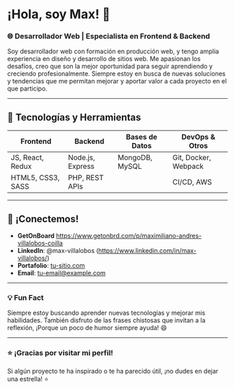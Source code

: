 # ¡Hola, soy Max! 👋

### 🌐 Desarrollador Web | Especialista en Frontend & Backend

Soy desarrollador web con formación en producción web, y tengo amplia experiencia en diseño y desarrollo de sitios web. Me apasionan los desafíos, creo que son la mejor oportunidad para seguir aprendiendo y creciendo profesionalmente. Siempre estoy en busca de nuevas soluciones y tendencias que me permitan mejorar y aportar valor a cada proyecto en el que participo.

---

## 🚀 Tecnologías y Herramientas

| **Frontend**    | **Backend**         | **Bases de Datos** | **DevOps & Otros**   |
|------------------|---------------------|--------------------|----------------------|
| JS, React, Redux | Node.js, Express    | MongoDB, MySQL     | Git, Docker, Webpack |
| HTML5, CSS3, SASS| PHP, REST APIs      |                    | CI/CD, AWS           |

---
<!--
## 🔥 Proyectos Destacados

> ### 1. [**ProjectName**](enlace-al-proyecto)
> **Descripción**: Breve explicación de lo que hace el proyecto y por qué es relevante. Ejemplo: "Una aplicación de comercio electrónico que permite a los usuarios navegar y comprar productos con un diseño moderno y un backend escalable."
>  
> **Tecnologías**: React, Redux, Node.js, MongoDB  
> ![Captura de pantalla o GIF del proyecto](ruta-imagen)  
>  
> **Características principales**:
> - 🔍 Búsqueda rápida de productos
> - 🛒 Carrito de compras interactivo
> - 📊 Panel de administración para gestionar inventario

---

> ### 2. [**OtroProyecto**](enlace-al-proyecto)
> **Descripción**: Explica qué hace el proyecto y qué lo hace único. Ejemplo: "Una plataforma de chat en tiempo real con soporte para mensajes multimedia y notificaciones push."
>  
> **Tecnologías**: Next.js, Socket.IO, Firebase  
> ![Captura de pantalla o GIF del proyecto](ruta-imagen)  
>  
> **Características principales**:
> - 💬 Mensajería instantánea en tiempo real
> - 🔔 Notificaciones en tiempo real
> - 🔐 Autenticación segura con Firebase

---

> ### 📊 Mis Estadísticas de GitHub
> ![Tus estadísticas de GitHub](https://github-readme-stats.vercel.app/api?username=tu-usuario&show_icons=true&theme=radical)  
> [![Lenguajes más utilizados](https://github-readme-stats.vercel.app/api/top-langs/?username=tu-usuario&layout=compact&theme=radical)](https://github.com/tu-usuario)

---

> ## 📚 Blog y Artículos
> Me encanta compartir lo que aprendo. Aquí tienes algunos artículos interesantes:
> - [Título del Artículo 1](enlace)
> - [Título del Artículo 2](enlace)
> - [Título del Artículo 3](enlace)

---
-->
## 🤝 ¡Conectemos!
- **GetOnBoard** https://www.getonbrd.com/p/maximiliano-andres-villalobos-coilla
- **LinkedIn**: @max-villalobos (https://www.linkedin.com/in/max-villalobos/)
- **Portafolio**: [tu-sitio.com](enlace)
- **Email**: tu-email@example.com

---

### 💡 Fun Fact
Siempre estoy buscando aprender nuevas tecnologías y mejorar mis habilidades. También disfruto de las frases chistosas que invitan a la reflexión, ¡Porque un poco de humor siempre ayuda! 😄

---

### ⭐ ¡Gracias por visitar mi perfil!
Si algún proyecto te ha inspirado o te ha parecido útil, ¡no dudes en dejar una estrella! ⭐
